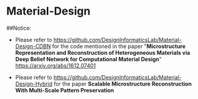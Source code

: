 # Material-Design
##Notice: 
- Please refer to https://github.com/DesignInformaticsLab/Material-Design-CDBN for the code mentioned in the paper "**Microstructure Representation and Reconstruction of Heterogeneous Materials 
via Deep Belief Network for Computational Material Design**" https://arxiv.org/abs/1612.07401

- Please refer to https://github.com/DesignInformaticsLab/Material-Design-Hybrid for the paper **Scalable Microstructure Reconstruction With Multi-Scale Pattern Preservation**
